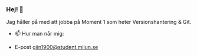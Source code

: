 ### Hej! 👋

Jag håller på med att jobba på Moment 1 som heter Versionshantering & Git.

- 📫 Hur man når mig:

+ E-post giin1900@student.miiun.se

<!--
**jbbreil/jbbreil** is a ✨ _special_ ✨ repository because its `README.md` (this file) appears on your GitHub profile.

Here are some ideas to get you started:

- 🔭 I’m currently working on ...
- 🌱 I’m currently learning ...
- 👯 I’m looking to collaborate on ...
- 🤔 I’m looking for help with ...
- 💬 Ask me about ...
- 📫 How to reach me: ...
- 😄 Pronouns: ...
- ⚡ Fun fact: ...
-->
